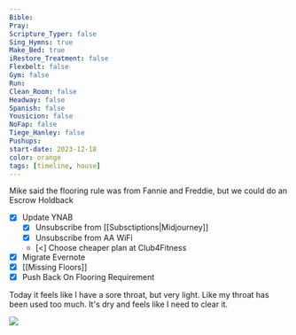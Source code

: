 ```yaml
---
Bible: 
Pray: 
Scripture_Typer: false
Sing_Hymns: true
Make_Bed: true
iRestore_Treatment: false
Flexbelt: false
Gym: false
Run: 
Clean_Room: false
Headway: false
Spanish: false
Yousicion: false
NoFap: false
Tiege_Hanley: false
Pushups:
start-date: 2023-12-18
color: orange
tags: [timeline, house]
---
```

<span 
	  class='ob-timelines' 
	  data-title='Escrow Holdback Introduced' >
	  Mike said the flooring rule was from Fannie and Freddie, but we could do an Escrow Holdback
</span>
- [x] Update YNAB
	- [x] Unsubscribe from [[Subsctiptions|Midjourney]]
	- [x] Unsubscribe from AA WiFi
	- [<] Choose cheaper plan at Club4Fitness 
- [x] Migrate Evernote
- [x] [[Missing Floors]]
- [x] Push Back On Flooring Requirement

Today it feels like I have a sore throat, but very light. Like my throat has been used too much. It's dry and feels like I need to clear it.

![](https://lh3.googleusercontent.com/pw/ABLVV84GlyN0eX5SeHgj0lQ_oISygA8hni2dn5hci0XG2JuZ-t9kbsd-IXHPBp73OCmlAMuXNei_Frgl4CIaR_9K2I-Modrtu_gbEAGgQrY4RksjI68E25cjrRQHdoJ9i4jAItCGI8XiE0HT81H4yllCuAS6NA=w339-h1245-s-no-gm?authuser=0)
